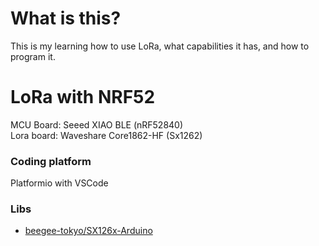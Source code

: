 # What is this?
This is my learning how to use LoRa, what capabilities it has, and how to program it.  

# LoRa with NRF52
MCU Board: Seeed XIAO BLE (nRF52840)  
Lora board: Waveshare Core1862-HF (Sx1262)  

### Coding platform
Platformio with VSCode

### Libs
- [beegee-tokyo/SX126x-Arduino](https://github.dev/beegee-tokyo/SX126x-Arduino)